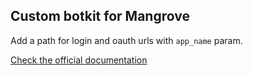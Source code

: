 ## Custom botkit for Mangrove

Add a path for login and oauth urls with `app_name` param.

[Check the official documentation](https://github.com/howdyai/botkit/blob/master/readme.md)

